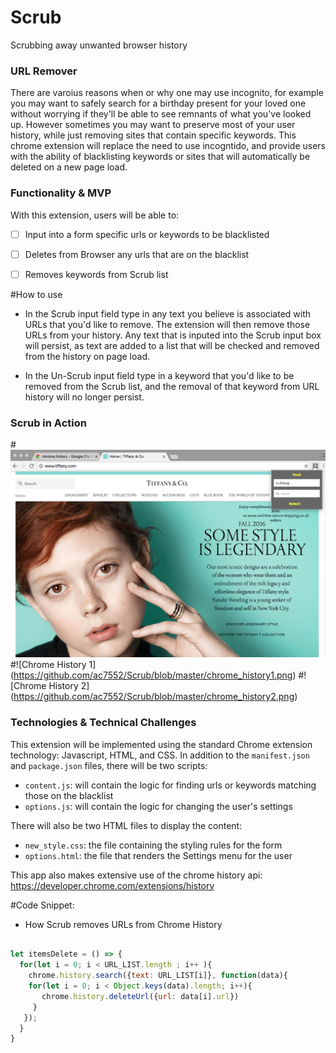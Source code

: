 # Scrub

Scrubbing away unwanted browser history

### URL Remover

There are varoius reasons when or why one may use incognito, for example you may want to safely search for a birthday present for your loved one without worrying if they'll be able to see remnants of what you've looked up. However sometimes you may want to preserve most of your user history, while just removing sites that contain specific keywords. This chrome extension will replace the need to use incogntido, and provide users with the ability of blacklisting keywords or sites that will automatically be deleted on a new page load.




### Functionality & MVP

With this extension, users will be able to:

- [ ] Input into a form specific urls or keywords to be blacklisted
- [ ] Deletes from Browser any urls that are on the blacklist
- [ ] Removes keywords from Scrub list 


#How to use

  - In the Scrub input field type in any text you believe is associated  with URLs that you'd like to remove. The extension will then remove those URLs from your history. Any text that is inputed into the Scrub input box will persist, as text are added to a list that will be checked and removed from the history on page load.

- In the Un-Scrub input field type in a keyword that you'd like to be removed from the Scrub list, and the removal of that keyword from URL history will no longer persist.


### Scrub in Action

#![Scrub in Action](https://github.com/ac7552/Scrub/blob/master/Yank_in_action.png)
#![Chrome History 1] (https://github.com/ac7552/Scrub/blob/master/chrome_history1.png)
#![Chrome History 2] (https://github.com/ac7552/Scrub/blob/master/chrome_history2.png)

### Technologies & Technical Challenges

This extension will be implemented using the standard Chrome extension technology: Javascript, HTML, and CSS.  In addition to the `manifest.json` and `package.json` files, there will be two scripts:

- `content.js`: will contain the logic for finding urls or keywords matching those on the blacklist
- `options.js`: will contain the logic for changing the user's settings

There will also be two HTML files to display the content:

- `new_style.css`: the file containing the styling rules for the form
- `options.html`: the file that renders the Settings menu for the user

This app also makes extensive use of the chrome history api: 
https://developer.chrome.com/extensions/history

#Code Snippet:
  - How Scrub removes URLs from Chrome History
````Javascript

let itemsDelete = () => {
  for(let i = 0; i < URL_LIST.length ; i++ ){
    chrome.history.search({text: URL_LIST[i]}, function(data){
    for(let i = 0; i < Object.keys(data).length; i++){
       chrome.history.deleteUrl({url: data[i].url})
     }
   });
  }
}

````

<!-- ### Implementation Timeline

**Day 1**: Get started on the infrastructure of the extension, following <a href="https://developer.chrome.com/extensions/getstarted">this guide</a> from Chrome.  By the end of the day, I will have:

- A completed `package.json`
- A completed `manifest.json`
- The ability to input keywords and urls to be blacklisted

**Day 2**: Work on identifying urls that match those that have been blacklisted
using https://developer.chrome.com/extensions/history
- Removes blacklisted urls
- Removes urls that contain keywords matching those that have blacklisted

**Day 3**: Dedicate this day to polishing Day 2 work

- Upon successful exit of the browser blacklisted items are deleted
- Present new options for blacklisting upon entering a fresh browser

**Day 4**: Polish and refactored code  -->

